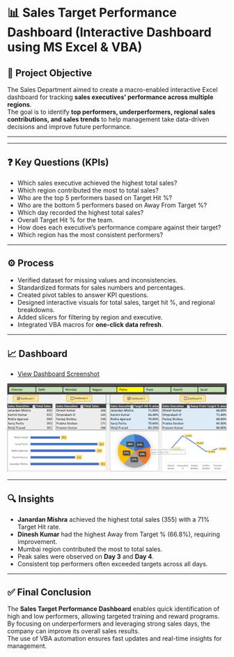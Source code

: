 # 📊 Sales Target Performance Dashboard (Interactive Dashboard using MS Excel & VBA)

## 🎯 Project Objective
The Sales Department aimed to create a macro-enabled interactive Excel dashboard for tracking **sales executives' performance across multiple regions**.  
The goal is to identify **top performers, underperformers, regional sales contributions, and sales trends** to help management take data-driven decisions and improve future performance.

---

---

## ❓ Key Questions (KPIs)
- Which sales executive achieved the highest total sales?
- Which region contributed the most to total sales?
- Who are the top 5 performers based on Target Hit %?
- Who are the bottom 5 performers based on Away From Target %?
- Which day recorded the highest total sales?
- Overall Target Hit % for the team.
- How does each executive’s performance compare against their target?
- Which region has the most consistent performers?

---

## ⚙️ Process
- Verified dataset for missing values and inconsistencies.
- Standardized formats for sales numbers and percentages.
- Created pivot tables to answer KPI questions.
- Designed interactive visuals for total sales, target hit %, and regional breakdowns.
- Added slicers for filtering by region and executive.
- Integrated VBA macros for **one-click data refresh**.

---

## 📈 Dashboard
- [View Dashboard Screenshot](https://github.com/Amitkumar989/Excel-Dashboard-Data-Analysis/blob/main/image.png)  

![Dashboard Preview](https://github.com/Amitkumar989/Excel-Dashboard-Data-Analysis/blob/main/image.png)

---

## 🔍 Insights
- **Janardan Mishra** achieved the highest total sales (355) with a 71% Target Hit rate.
- **Dinesh Kumar** had the highest Away from Target % (66.8%), requiring improvement.
- Mumbai region contributed the most to total sales.
- Peak sales were observed on **Day 3** and **Day 4**.
- Consistent top performers often exceeded targets across all days.

---

## ✅ Final Conclusion
The **Sales Target Performance Dashboard** enables quick identification of high and low performers, allowing targeted training and reward programs.  
By focusing on underperformers and leveraging strong sales days, the company can improve its overall sales results.  
The use of VBA automation ensures fast updates and real-time insights for management.

